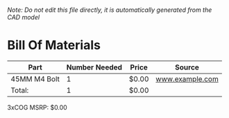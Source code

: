 ###### Note: Do not edit this file directly, it is automatically generated from the CAD model 
# Bill Of Materials 
 |Part|Number Needed|Price|Source| 
 |----|----------|-----|-----|
|45MM M4 Bolt|1|$0.00|www.example.com|
|Total: |1|$0.00| |

 3xCOG MSRP: $0.00